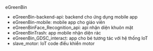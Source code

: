 
eGreenBin
- eGreenBin-backend-api:  backend cho ứng dụng mobile app
- eGreenBin-mobile:  mobile app cho giáo viên
- eGreenBinFace_Recognition_api: api nhận diện khuôn mặt
- eGreenBinTrash: app mobile nhận diện rác
- eGreenBin_GDSC_interact: app cho bé tương tác với hệ thống IoT
- slave_motor: IoT code điều khiển motor
